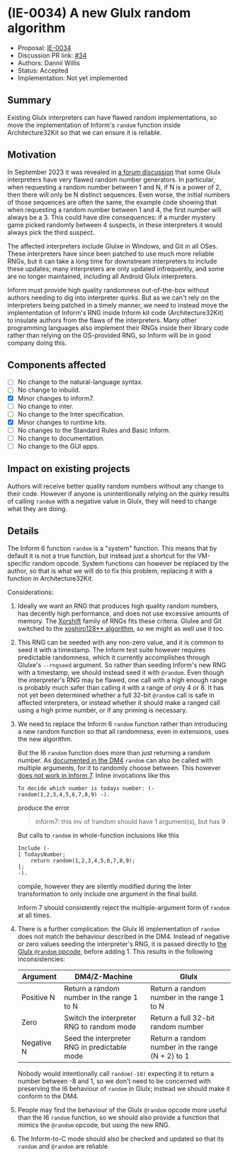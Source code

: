 # (IE-0034) A new Glulx random algorithm

* Proposal: [IE-0034](0034-glulx-random.md)
* Discussion PR link: [#34](https://github.com/ganelson/inform-evolution/pull/34)
* Authors: Dannii Willis
* Status: Accepted
* Implementation: Not yet implemented

## Summary

Existing Glulx interpreters can have flawed random implementations, so move the
implementation of Inform's `random` function inside Architecture32Kit so that
we can ensure it is reliable.

## Motivation

In September 2023 it was revealed in [a forum discussion](https://intfiction.org/t/lack-of-randomness-sometimes-when-compiling-for-glulx/64533)
that some Glulx interpreters have very flawed random number generators. In
particular, when requesting a random number between 1 and N, if N is a power of
2, then there will only be N distinct sequences. Even worse, the initial numbers
of those sequences are often the same, the example code showing that when
requesting a random number between 1 and 4, the first number will always be a 3.
This could have dire consequences: if a murder mystery game picked randomly
between 4 suspects, in these interpreters it would always pick the third suspect.

The affected interpreters include Glulxe in Windows, and Git in all OSes. These
interpreters have since been patched to use much more reliable RNGs, but it can
take a long time for downstream interpreters to include these updates; many
interpreters are only updated infrequently, and some are no longer maintained,
including all Android Glulx interpreters.

Inform must provide high quality randomness out-of-the-box without authors needing
to dig into interpreter quirks. But as we can't rely on the interpreters being
patched in a timely manner, we need to instead move the implementation of Inform's
RNG inside Inform kit code (Architecture32Kit) to insulate authors from the flaws
of the interpreters. Many other programming languages also implement their RNGs
inside their library code rather than relying on the OS-provided RNG, so Inform
will be in good company doing this.

## Components affected

- [ ] No change to the natural-language syntax.
- [ ] No change to inbuild.
- [x] Minor changes to inform7.
- [ ] No change to inter.
- [ ] No change to the Inter specification.
- [x] Minor changes to runtime kits.
- [ ] No changes to the Standard Rules and Basic Inform.
- [ ] No change to documentation.
- [ ] No change to the GUI apps.

## Impact on existing projects

Authors will receive better quality random numbers without any change to their
code. However if anyone is unintentionally relying on the quirky results of
calling `random` with a negative value in Glulx, they will need to change what
they are doing.

## Details

The Inform 6 function `random` is a "system" function. This means that by default
it is not a true function, but instead just a shortcut for the VM-specific random
opcode. System functions can however be replaced by the author, so that is what
we will do to fix this problem, replacing it with a function in Architecture32Kit.

Considerations:

1. Ideally we want an RNG that produces high quality random numbers, has decently
    high performance, and does not use excessive amounts of memory. The [Xorshift](https://en.wikipedia.org/wiki/Xorshift)
    family of RNGs fits these criteria. Glulxe and Git switched to the
    [xoshiro128** algorithm](https://prng.di.unimi.it/), so we might as well
    use it too.

2. This RNG can be seeded with any non-zero value, and it is common to seed it
    with a timestamp. The Inform test suite however requires predictable randomness,
    which it currently accomplishes through Glulxe's `--rngseed` argument. So
    rather than seeding Inform's new RNG with a timestamp, we should instead seed
    it with `@random`. Even though the interpreter's RNG may be flawed, one call
    with a high enough range is probably much safer than calling it with a range
    of only 4 or 8. It has not yet been determined whether a full 32-bit `@random`
    call is safe in affected interpreters, or instead whether it should make a
    ranged call using a high prime number, or if any priming is necessary.

3. We need to replace the Inform 6 `random` function rather than introducing a
    new random function so that all randomness, even in extensions, uses the new
    algorithm.
    
    But the I6 `random` function does more than just returning a random number.
    As [documented in the DM4](https://www.inform-fiction.org/manual/html/s1.html#p45)
    `random` can also be called with multiple arguments, for it to randomly choose
    between. This however [does not work in Inform 7](https://intfiction.org/t/lack-of-randomness-sometimes-when-compiling-for-glulx/64533/101).
    Inline invocations like this
    ```
    To decide which number is todays number: (- random(1,2,3,4,5,6,7,8,9) -).
    ```
    produce the error
    > inform7: this inv of !random should have 1 argument(s), but has 9
    
    But calls to `random` in whole-function inclusions like this
    ```
    Include (-
    [ TodaysNumber;
        return random(1,2,3,4,5,6,7,8,9);
    ];
    -).
    ```
    compile, however they are silently modified during the Inter transformation
    to only include one argument in the final build.

    Inform 7 should consistently reject the multiple-argument form of `random`
    at all times.

4. There is a further complication: the Glulx I6 implementation of `random`
    does not match the behaviour described in the DM4. Instead of negative or
    zero values seeding the interpreter's RNG, it is passed directly to [the Glulx
    `@random` opcode](https://www.eblong.com/zarf/glulx/Glulx-Spec.html#opcodes_rand),
    before adding 1. This results in the following inconsistencies:

    | Argument | DM4/Z-Machine | Glulx |
    |----------|---------------|-------|
    | Positive N | Return a random number in the range 1 to N | Return a random number in the range 1 to N |
    | Zero | Switch the interpreter RNG to random mode | Return a full 32-bit random number |
    | Negative N | Seed the interpreter RNG in predictable mode | Return a random number in the range (N + 2) to 1

    Nobody would intentionally call `random(-10)` expecting it to return a number
    between -8 and 1, so we don't need to be concerned with preserving the I6
    behaviour of `random` in Glulx; instead we should make it conform to the DM4.

5. People may find the behaviour of the Glulx `@random` opcode more useful than
    the I6 `random` function, so we should also provide a function that mimics
    the `@random` opcode, but using the new RNG.

6. The Inform-to-C mode should also be checked and updated so that its `random`
    and `@random` are reliable.